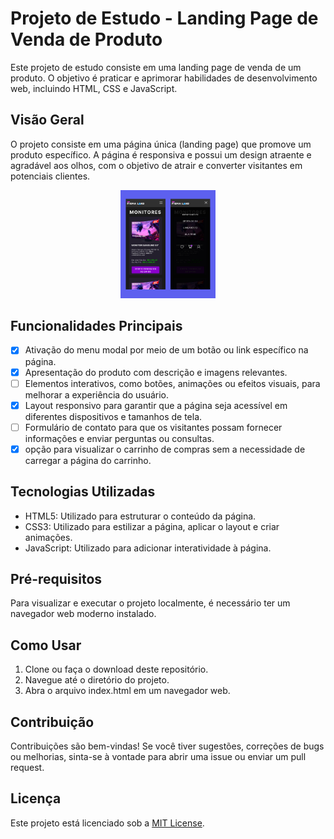 # Projeto de Estudo - Landing Page de Venda de Produto

Este projeto de estudo consiste em uma landing page de venda de um produto. O objetivo é praticar e aprimorar habilidades de desenvolvimento web, incluindo HTML, CSS e JavaScript.

## Visão Geral

O projeto consiste em uma página única (landing page) que promove um produto específico. A página é responsiva e possui um design atraente e agradável aos olhos, com o objetivo de atrair e converter visitantes em potenciais clientes.

<p align="center">
  <img alt="land-commerce" src=".github/preview.jpg" width="30%">
</p>


## Funcionalidades Principais

- [x] Ativação do menu modal por meio de um botão ou link específico na página.
- [x] Apresentação do produto com descrição e imagens relevantes.
- [ ] Elementos interativos, como botões, animações ou efeitos visuais, para melhorar a experiência do usuário.
- [x] Layout responsivo para garantir que a página seja acessível em diferentes dispositivos e tamanhos de tela.
- [ ] Formulário de contato para que os visitantes possam fornecer informações e enviar perguntas ou consultas.
- [x] opção para visualizar o carrinho de compras sem a necessidade de carregar a página do carrinho.

## Tecnologias Utilizadas

- HTML5: Utilizado para estruturar o conteúdo da página.
- CSS3: Utilizado para estilizar a página, aplicar o layout e criar animações.
- JavaScript: Utilizado para adicionar interatividade à página.

## Pré-requisitos

Para visualizar e executar o projeto localmente, é necessário ter um navegador web moderno instalado.

## Como Usar

1. Clone ou faça o download deste repositório.
2. Navegue até o diretório do projeto.
3. Abra o arquivo index.html em um navegador web.

## Contribuição

Contribuições são bem-vindas! Se você tiver sugestões, correções de bugs ou melhorias, sinta-se à vontade para abrir uma issue ou enviar um pull request.

## Licença

Este projeto está licenciado sob a [MIT License](https://opensource.org/licenses/MIT).

